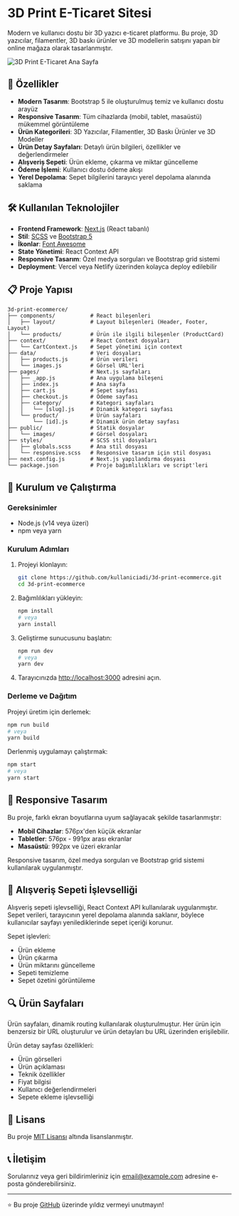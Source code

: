 # 3D Print E-Ticaret Sitesi

Modern ve kullanıcı dostu bir 3D yazıcı e-ticaret platformu. Bu proje, 3D yazıcılar, filamentler, 3D baskı ürünler ve 3D modellerin satışını yapan bir online mağaza olarak tasarlanmıştır.

![3D Print E-Ticaret Ana Sayfa](./screenshots/homepage.png)

## 🚀 Özellikler

- **Modern Tasarım**: Bootstrap 5 ile oluşturulmuş temiz ve kullanıcı dostu arayüz
- **Responsive Tasarım**: Tüm cihazlarda (mobil, tablet, masaüstü) mükemmel görüntüleme
- **Ürün Kategorileri**: 3D Yazıcılar, Filamentler, 3D Baskı Ürünler ve 3D Modeller
- **Ürün Detay Sayfaları**: Detaylı ürün bilgileri, özellikler ve değerlendirmeler
- **Alışveriş Sepeti**: Ürün ekleme, çıkarma ve miktar güncelleme
- **Ödeme İşlemi**: Kullanıcı dostu ödeme akışı
- **Yerel Depolama**: Sepet bilgilerini tarayıcı yerel depolama alanında saklama

## 🛠️ Kullanılan Teknolojiler

- **Frontend Framework**: [Next.js](https://nextjs.org/) (React tabanlı)
- **Stil**: [SCSS](https://sass-lang.com/) ve [Bootstrap 5](https://getbootstrap.com/)
- **İkonlar**: [Font Awesome](https://fontawesome.com/)
- **State Yönetimi**: React Context API
- **Responsive Tasarım**: Özel medya sorguları ve Bootstrap grid sistemi
- **Deployment**: Vercel veya Netlify üzerinden kolayca deploy edilebilir

## 📋 Proje Yapısı

```
3d-print-ecommerce/
├── components/           # React bileşenleri
│   ├── layout/           # Layout bileşenleri (Header, Footer, Layout)
│   └── products/         # Ürün ile ilgili bileşenler (ProductCard)
├── context/              # React Context dosyaları
│   └── CartContext.js    # Sepet yönetimi için context
├── data/                 # Veri dosyaları
│   ├── products.js       # Ürün verileri
│   └── images.js         # Görsel URL'leri
├── pages/                # Next.js sayfaları
│   ├── _app.js           # Ana uygulama bileşeni
│   ├── index.js          # Ana sayfa
│   ├── cart.js           # Sepet sayfası
│   ├── checkout.js       # Ödeme sayfası
│   ├── category/         # Kategori sayfaları
│   │   └── [slug].js     # Dinamik kategori sayfası
│   └── product/          # Ürün sayfaları
│       └── [id].js       # Dinamik ürün detay sayfası
├── public/               # Statik dosyalar
│   └── images/           # Görsel dosyaları
├── styles/               # SCSS stil dosyaları
│   ├── globals.scss      # Ana stil dosyası
│   └── responsive.scss   # Responsive tasarım için stil dosyası
├── next.config.js        # Next.js yapılandırma dosyası
└── package.json          # Proje bağımlılıkları ve script'leri
```

## 🚀 Kurulum ve Çalıştırma

### Gereksinimler

- Node.js (v14 veya üzeri)
- npm veya yarn

### Kurulum Adımları

1. Projeyi klonlayın:
   ```bash
   git clone https://github.com/kullaniciadi/3d-print-ecommerce.git
   cd 3d-print-ecommerce
   ```

2. Bağımlılıkları yükleyin:
   ```bash
   npm install
   # veya
   yarn install
   ```

3. Geliştirme sunucusunu başlatın:
   ```bash
   npm run dev
   # veya
   yarn dev
   ```

4. Tarayıcınızda [http://localhost:3000](http://localhost:3000) adresini açın.

### Derleme ve Dağıtım

Projeyi üretim için derlemek:

```bash
npm run build
# veya
yarn build
```

Derlenmiş uygulamayı çalıştırmak:

```bash
npm start
# veya
yarn start
```

## 📱 Responsive Tasarım

Bu proje, farklı ekran boyutlarına uyum sağlayacak şekilde tasarlanmıştır:

- **Mobil Cihazlar**: 576px'den küçük ekranlar
- **Tabletler**: 576px - 991px arası ekranlar
- **Masaüstü**: 992px ve üzeri ekranlar

Responsive tasarım, özel medya sorguları ve Bootstrap grid sistemi kullanılarak uygulanmıştır.

## 🛒 Alışveriş Sepeti İşlevselliği

Alışveriş sepeti işlevselliği, React Context API kullanılarak uygulanmıştır. Sepet verileri, tarayıcının yerel depolama alanında saklanır, böylece kullanıcılar sayfayı yenilediklerinde sepet içeriği korunur.

Sepet işlevleri:
- Ürün ekleme
- Ürün çıkarma
- Ürün miktarını güncelleme
- Sepeti temizleme
- Sepet özetini görüntüleme

## 🔍 Ürün Sayfaları

Ürün sayfaları, dinamik routing kullanılarak oluşturulmuştur. Her ürün için benzersiz bir URL oluşturulur ve ürün detayları bu URL üzerinden erişilebilir.

Ürün detay sayfası özellikleri:
- Ürün görselleri
- Ürün açıklaması
- Teknik özellikler
- Fiyat bilgisi
- Kullanıcı değerlendirmeleri
- Sepete ekleme işlevselliği

## 📝 Lisans

Bu proje [MIT Lisansı](LICENSE) altında lisanslanmıştır.

## 📞 İletişim

Sorularınız veya geri bildirimleriniz için [email@example.com](mailto:email@example.com) adresine e-posta gönderebilirsiniz.

---

⭐️ Bu proje [GitHub](https://github.com/kullaniciadi/3d-print-ecommerce) üzerinde yıldız vermeyi unutmayın!
